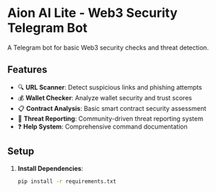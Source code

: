 # Aion AI Lite - Web3 Security Telegram Bot

A Telegram bot for basic Web3 security checks and threat detection.

## Features

- 🔍 **URL Scanner**: Detect suspicious links and phishing attempts
- 💰 **Wallet Checker**: Analyze wallet security and trust scores
- 📋 **Contract Analysis**: Basic smart contract security assessment
- 📢 **Threat Reporting**: Community-driven threat reporting system
- ❓ **Help System**: Comprehensive command documentation

## Setup

1. **Install Dependencies**:
   ```bash
   pip install -r requirements.txt